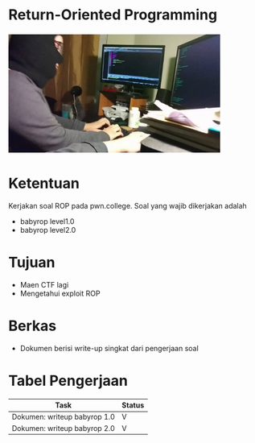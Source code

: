 # Return-Oriented Programming
![gambar](bg-rop.PNG)

# Ketentuan
Kerjakan soal ROP pada pwn.college. Soal yang wajib dikerjakan adalah
- babyrop level1.0
- babyrop level2.0
# Tujuan
- Maen CTF lagi
- Mengetahui exploit ROP
# Berkas
- Dokumen berisi write-up singkat dari pengerjaan soal
# Tabel Pengerjaan
|          Task                |Status|
|------------------------------|------|
|Dokumen: writeup babyrop 1.0  |  V   |
|Dokumen: writeup babyrop 2.0  |  V   |
